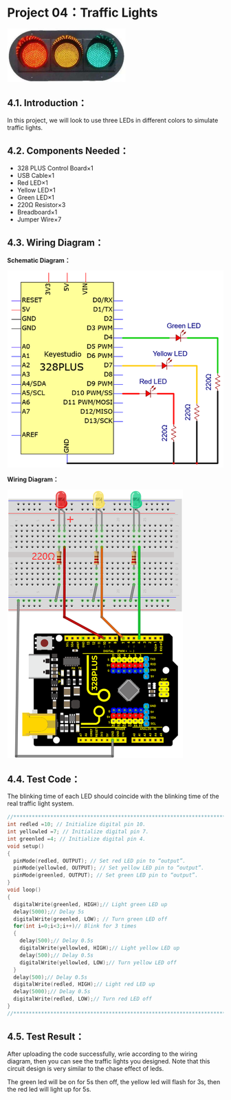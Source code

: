 # Project 04：Traffic Lights

![Img](/media/img-20230214083336.png)

## 4.1. Introduction：                                                                   
In this project, we will look to use three LEDs in different colors to simulate traffic lights.
                                    
## 4.2. Components Needed：                                                                   
- 328 PLUS Control Board×1
- USB Cable×1
- Red LED×1
- Yellow LED×1
- Green LED×1
- 220Ω Resistor×3
- Breadboard×1
- Jumper Wire×7

## 4.3. Wiring Diagram：                                                                     

**Schematic Diagram：**

![Img](/media/img-20230216141422.png)

**Wiring Diagram：**

![Img](/media/img-20230214090416.png)

## 4.4. Test Code：                                                                   
The blinking time of each LED should coincide with the blinking time of the real traffic light system.

```c
//**********************************************************************
int redled =10; // Initialize digital pin 10.
int yellowled =7; // Initialize digital pin 7.
int greenled =4; // Initialize digital pin 4.
void setup()
{
  pinMode(redled, OUTPUT); // Set red LED pin to “output”.
  pinMode(yellowled, OUTPUT); // Set yellow LED pin to “output”.
  pinMode(greenled, OUTPUT); // Set green LED pin to “output”.
}
void loop()
{
  digitalWrite(greenled, HIGH);// Light green LED up
  delay(5000);// Delay 5s
  digitalWrite(greenled, LOW); // Turn green LED off
  for(int i=0;i<3;i++)// Blink for 3 times
  {
    delay(500);// Delay 0.5s
    digitalWrite(yellowled, HIGH);// Light yellow LED up
    delay(500);// Delay 0.5s
    digitalWrite(yellowled, LOW);// Turn yellow LED off
  } 
  delay(500);// Delay 0.5s
  digitalWrite(redled, HIGH);// Light red LED up
  delay(5000);// Delay 0.5s
  digitalWrite(redled, LOW);// Turn red LED off
}
//**********************************************************************

```
## 4.5. Test Result：                                                                   
After uploading the code successfully, wrie according to the wiring diagram, then you can see the traffic lights you designed. Note that this circuit design is very similar to the chase effect of leds. 

The green led will be on for 5s then off, the yellow led will flash for 3s, then the red led will light up for 5s.

